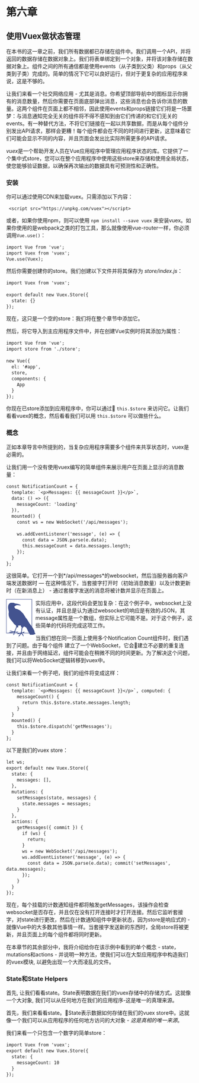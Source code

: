 # 第六章

## 使用Vuex做状态管理

在本书的这一章之前，我们所有数据都已存储在组件中。我们调用一个API，并将返回的数据存储在数据对象上。我们将表单绑定到一个对象，并将该对象存储在数据对象上。组件之间的所有通信都是使用events（从子类到父类）和props（从父类到子类）完成的。简单的情况下它可以良好运行，但对于更复杂的应用程序来说，这是不够的。

让我们来看一个社交网络应用 - 尤其是消息。你希望顶部导航中的图标显示你拥有的消息数量，然后你需要在页面底部弹出消息，这些消息也会告诉你消息的数量。这两个组件在页面上都不相邻，因此使用events和props链接它们将是一场噩梦：与消息通知完全无关的组件将不得不感知到由它们传递的和它们无关的events。有一种替代方法，不将它们链接在一起以共享数据，而是从每个组件分别发出API请求，那样会更糟！每个组件都会在不同的时间进行更新，这意味着它们可能会显示不同的内容，并且页面会发出比实际所需更多的API请求。

*vuex*是一个帮助开发人员在Vue应用程序中管理应用程序状态的库。它提供了一个集中式store，您可以在整个应用程序中使用这些store来存储和使用全局状态，使您能够验证数据，以确保再次输出的数据具有可预测性和正确性。

### 安装

你可以通过使用CDN来加载vuex。只需添加以下内容：

     <script src="https://unpkg.com/vuex"></script>

或者，如果你使用npm，则可以使用 `npm install --save vuex` 来安装vuex。如果你使用的是webpack之类的打包工具，那么就像使用vue-router一样，你必须调用`Vue.use()`：

    import Vue from 'vue';
    import Vuex from 'vuex';
    Vue.use(Vuex);

然后你需要创建你的store。我们创建以下文件并将其保存为 *store/index.js*：

    import Vuex from 'vuex';

    export default new Vuex.Store({
      state: {}
    });

现在，这只是一个空的store：我们将在整个章节中添加它。

然后，将它导入到主应用程序文件中，并在创建Vue实例时将其添加为属性：

    import Vue from 'vue';
    import store from './store';

    new Vue({
      el: '#app',
      store,
      components: {
        App
      }
    });

你现在已store添加到应用程序中，你可以通过 `this.$store` 来访问它。让我们看看vuex的概念，然后看看我们可以用 `this.$store` 可以做些什么。

### 概念

正如本章导言中所提到的，当复杂应用程序需要多个组件来共享状态时，vuex是必需的。

让我们用一个没有使用vuex编写的简单组件来展示用户在页面上显示的消息数量：

    const NotificationCount = {
      template: `<p>Messages: {{ messageCount }}</p>`,
      data: () => ({
        messageCount: 'loading'
      }),
      mounted() {
        const ws = new WebSocket('/api/messages');

        ws.addEventListener('message', (e) => {
          const data = JSON.parse(e.data);
          this.messageCount = data.messages.length;
        });
      }
    };

这很简单。它打开一个到*/api/messages*的websocket，然后当服务器向客户端发送数据时 — 在这种情况下，当套接字打开时（初始消息数量）以及计数更新时（在新消息上） - 通过套接字发送的消息将被计数并显示在页面上。

<img src='./images/1.png' style='float:left'/>
实际应用中，这段代码会更加复杂：在这个例子中，websocket上没有认证，并且总是认为通过websocket的响应是有效的JSON，其message属性是一个数组，但实际上它可能不是。对于这个例子，这些简单的代码将完成这项工作。

当我们想在同一页面上使用多个Notification Count组件时，我们遇到了问题。由于每个组件 建立了一个WebSocket，它会建立不必要的重复连接，并且由于网络延迟，组件可能会在稍微不同的时间更新。为了解决这个问题，我们可以将WebSocket逻辑转移到vuex中。

让我们来看一个例子吧，我们的组件将变成这样：

    const NotificationCount = {
      template: `<p>Messages: {{ messageCount }}</p>`, computed: {
        messageCount() {
          return this.$store.state.messages.length;
        }
      }
      mounted() {
        this.$store.dispatch('getMessages');
      }
    };

以下是我们的vuex store：

    let ws;
    export default new Vuex.Store({
      state: {
        messages: [],
      },
      mutations: {
        setMessages(state, messages) {
          state.messages = messages;
        }
      },
      actions: {
        getMessages({ commit }) {
          if (ws) {
            return;
          }
          ws = new WebSocket('/api/messages');
          ws.addEventListener('message', (e) => {
            const data = JSON.parse(e.data); commit('setMessages', data.messages);
          });
        }
      }
    });

现在，每个挂载的计数通知组件都将触发getMessages，该操作会检查websocket是否存在，并且仅在没有打开连接时才打开连接。然后它监听套接字，对state进行更改，然后在计数通知组件中更新状态，因为store是响应式的 - 就像Vue中的大多数其他事情一样。当套接字发送新的东西时，全局store将被更新，并且页面上的每个组件都将同时更新。

在本章节的其余部分中，我将介绍给你在该示例中看到的单个概念 - state，mutations和actions - 并说明一种方法，使我们可以在大型应用程序中构造我们的vuex模块, 以避免出现一个大而凌乱的文件。

### State和State Helpers

首先, 让我们看看state。State表明数据在我们的vuex存储中的存储方式。这就像一个大对象, 我们可以从任何地方在我们的应用程序-这是唯一的真理来源。

首先，我们来看看state。State表示数据如何存储在我们的vuex store中。这就像一个我们可以从应用程序的任何地方访问的大对象 - *这是真相的唯一来源*。

我们来看一个只包含一个数字的简单store：

    import Vuex from 'vuex';
    export default new Vuex.Store({
      state: {
        messageCount: 10
      }
    });

